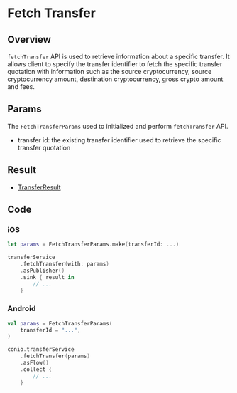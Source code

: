 # Fetch Transfer

## Overview

`fetchTransfer` API is used to retrieve information about a specific transfer. It allows client to specify the transfer identifier to fetch the specific transfer quotation with information such as the source cryptocurrency, source cryptocurrency amount, destination cryptocurrency, gross crypto amount and fees.

## Params

The `FetchTransferParams` used to initialized and perform `fetchTransfer` API.

- transfer id: the existing transfer identifier used to retrieve the specific transfer quotation

## Result

- [TransferResult](TransferResult.md)

## Code

### iOS
```swift
let params = FetchTransferParams.make(transferId: ...) 

transferService
    .fetchTransfer(with: params)
    .asPublisher()
    .sink { result in
        // ...
    }
```

### Android
```kotlin
val params = FetchTransferParams(
    transferId = "...",
)

conio.transferService
    .fetchTransfer(params)
    .asFlow()
    .collect {
        // ...
    }
```